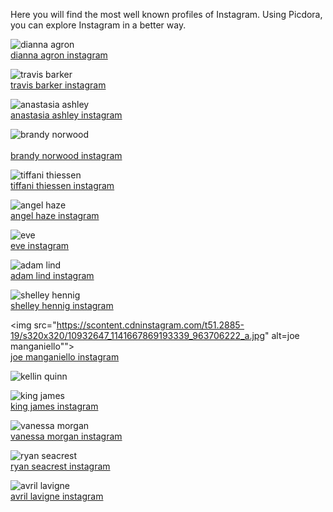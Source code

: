 Here you will find the most well known profiles of Instagram. Using Picdora, you can explore Instagram in a better way.

<img src="https://scontent.cdninstagram.com/t51.2885-15/s640x640/sh0.08/e35/14280656_618314368329416_1913133009_n.jpg?ig_cache_key=MTM0MzUxODU3MDc4OTE3NTkxOA%3D%3D.2" alt="dianna agron"><br />
<a href="https://www.picdora.com/instagram/diannaagron">dianna agron instagram</a>

<img src="https://scontent.cdninstagram.com/t51.2885-15/s640x640/sh0.08/e35/14498922_339274966421963_5624859805597302784_n.jpg?ig_cache_key=MTM0ODk2MzIyMDQyNTg4NTIzNQ%3D%3D.2.l" alt="travis barker"><br />
<a href="https://www.picdora.com/instagram/travisbarker">travis barker instagram</a>

<img src="https://scontent.cdninstagram.com/t51.2885-15/s640x640/sh0.08/e35/14730652_1760139014251011_2338916971812225024_n.jpg?ig_cache_key=MTM2MTIzNDE5MTIwNjg1NjYwMg%3D%3D.2.l" alt="anastasia ashley"><br />
<a href="https://www.picdora.com/instagram/anastasiaashley">anastasia ashley instagram</a>

<img src="https://scontent.cdninstagram.com/t51.2885-15/s640x640/sh0.08/e35/14369057_1305540542790659_7217114923661262848_n.jpg?ig_cache_key=MTM0NjgxMTExOTg4MDk1NDc2Ng%3D%3D.2" alt="brandy norwood"><br /><br />
<a href="https://www.picdora.com/instagram/4everbrandy">brandy norwood instagram</a>

<img src="https://scontent.cdninstagram.com/t51.2885-15/s640x640/sh0.08/e35/13256638_1126089547441732_1896591682_n.jpg?ig_cache_key=MTI1Njk3MDUwMDcyOTgzMDI0OA%3D%3D.2.l" alt="tiffani thiessen"><br />
<a href="https://www.picdora.com/instagram/tiffanithiessen">tiffani thiessen instagram</a>

<img src="https://scontent.cdninstagram.com/t51.2885-19/s320x320/13734417_982940715156109_1082750570_a.jpg" alt="angel haze"><br />
<a href="https://www.picdora.com/instagram/angxlhxze">angel haze instagram</a>

<img src="https://scontent.cdninstagram.com/t51.2885-19/s320x320/14156435_1012801192199233_1561489558_a.jpg" alt="eve"><br />
<a href="https://www.picdora.com/instagram/therealeve">eve instagram</a>

<img src="https://scontent.cdninstagram.com/t51.2885-15/s640x640/sh0.08/e35/14156540_279531412439760_2093141009_n.jpg?ig_cache_key=MTMzOTk2MzE4NjE3NDgxNTE0MA%3D%3D.2" alt="adam lind"><br />
<a href="https://www.picdora.com/instagram/adamjoelind">adam lind instagram</a>

<img src="https://scontent.cdninstagram.com/t51.2885-19/s320x320/12224236_1112881785403726_2020190651_a.jpg" alt="shelley hennig"><br />
<a href="https://www.picdora.com/instagram/shelleyhennig">shelley hennig instagram</a>

<img src="https://scontent.cdninstagram.com/t51.2885-19/s320x320/10932647_1141667869193339_963706222_a.jpg" alt=joe manganiello""><br />
<a href="https://www.picdora.com/instagram/joemanganiello">joe manganiello instagram</a>

<img src="https://scontent.cdninstagram.com/t51.2885-19/s320x320/13584007_989143094533737_1993387861_a.jpg" alt="kellin quinn"><br />
<a href="https://www.picdora.com/instagram/kellinquinn"></a>

<img src="https://scontent.cdninstagram.com/t51.2885-19/s320x320/13584007_989143094533737_1993387861_a.jpg" alt="king james"><br />
<a href="https://www.picdora.com/instagram/kingjames">king james instagram</a>

<img src="https://scontent.cdninstagram.com/t51.2885-15/s640x640/sh0.08/e35/14072963_532892920251028_1749931913_n.jpg?ig_cache_key=MTMyNzAxNzY3NDc1NzAwNDY5OA%3D%3D.2.l" alt="vanessa morgan"><br />
<a href="https://www.picdora.com/post/52723608/flexin-on-my-x-how-many-of-you-can-relate-to-this-song">vanessa morgan instagram</a>

<img src="https://scontent.cdninstagram.com/t51.2885-15/s640x640/sh0.08/e35/14478346_1660340357629081_2083049066861690880_n.jpg?ig_cache_key=MTM0NzI0NjEwNDExOTI3MjU0NA%3D%3D.2" alt="ryan seacrest"><br />
<a href="https://www.picdora.com/instagram/ryanseacrest">ryan seacrest instagram</a>

<img src="https://scontent.cdninstagram.com/t51.2885-19/s320x320/14156164_1409970269017635_602705895_a.jpg" alt="avril lavigne"><br />
<a href="https://www.picdora.com/instagram/avrillavigne">avril lavigne instagram</a>

